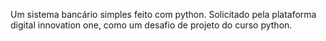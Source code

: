 Um sistema bancário simples feito com python. Solicitado pela plataforma digital innovation one, como um desafio de projeto do curso python.
